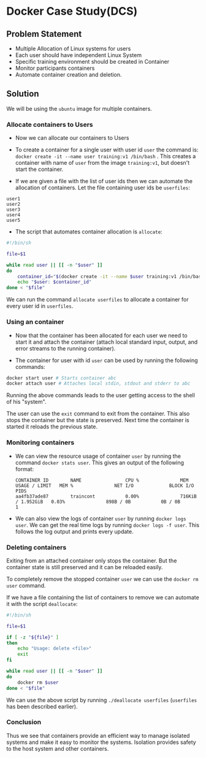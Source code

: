 # Docker Case Study(DCS)

## Problem Statement
- Multiple Allocation of Linux systems for users
- Each user should have independent Linux System
- Specific training environment should be created in Container
- Monitor participants containers
- Automate container creation and deletion.

## Solution

We will be using the `ubuntu` image for multiple containers.

### Allocate containers to Users
- Now we can allocate our containers to Users

- To create a container for a single user with user id `user` the command is: `docker create -it --name user training:v1 /bin/bash` . This creates a container with name of `user` from the image `training:v1`, but doesn't start the container.

- If we are given a file with the list of user ids then we can automate the
allocation of containers. Let the file containing user ids be `userfiles`:

```
user1
user2
user3
user4
user5
```

- The script that automates container allocation is `allocate`:

```bash
#!/bin/sh

file=$1

while read user || [[ -n "$user" ]]
do
	container_id="$(docker create -it --name $user training:v1 /bin/bash)"
	echo "$user: $container_id"
done < "$file"

```

We can run the command `allocate userfiles` to allocate a container for every
user id in `userfiles`.

### Using an container
- Now that the container has been allocated for each user we need to start it
and attach the container (attach local standard input, output, and error streams
to the running container).

- The container for user with id `user` can be used by running the following
commands:

```bash
docker start user # Starts container abc
docker attach user # Attaches local stdin, stdout and stderr to abc
```

Running the above commands leads to the user getting access to the shell of his
"system".

The user can use the `exit` command to exit from the container. This also stops
the container but the state is preserved. Next time the container is started
it reloads the previous state.

### Monitoring containers
-	We can view the resource usage of container `user` by running the command
	`docker stats user`. This gives an output of the following format:

	```
	CONTAINER ID        NAME                CPU %               MEM USAGE / LIMIT   MEM %               NET I/O             BLOCK I/O           PIDS
	aa4fb37ade87        traincont           0.00%               716KiB / 1.952GiB   0.03%               898B / 0B           0B / 0B             1
	```

-	We can also view the logs of container `user` by running `docker logs user`. We
	can get the real time logs by running `docker logs -f user`. This follows the log
	output and prints every update.

### Deleting containers
Exiting from an attached container only stops the container. But the container
state is still preserved and it can be reloaded easily.

To completely remove the stopped container `user` we can use the
`docker rm user` command.

If we have a file containing the list of containers to remove we can automate it
with the script `deallocate`:

```bash
#!/bin/sh

file=$1

if [ -z "${file}" ]
then
	echo "Usage: delete <file>"
	exit
fi

while read user || [[ -n "$user" ]]
do
	docker rm $user
done < "$file"

```

We can use the above script by running `./deallocate userfiles` (`userfiles` has
been described earlier).

### Conclusion

Thus we see that containers provide an efficient way to manage isolated
systems and make it easy to monitor the systems. Isolation provides safety to the
host system and other containers.
